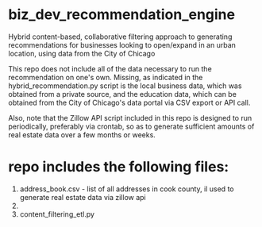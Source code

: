# biz_dev_recommendation_engine
Hybrid content-based, collaborative filtering approach to generating recommendations for businesses looking to open/expand in an urban location, using data from the City of Chicago

This repo does not include all of the data necessary to run the recommendation on one's own. Missing, as indicated in the hybrid_recommendation.py script is the local business data, which was obtained from a private source, and the education data, which can be obtained from the City of Chicago's data portal via CSV export or API call. 

Also, note that the Zillow API script included in this repo is designed to run periodically, preferably via crontab, so as to generate sufficient amounts of real estate data over a few months or weeks. 

# repo includes the following files:
1. address_book.csv - list of all addresses in cook county, il used to generate real estate data via zillow api
2. 
3. content_filtering_etl.py 
